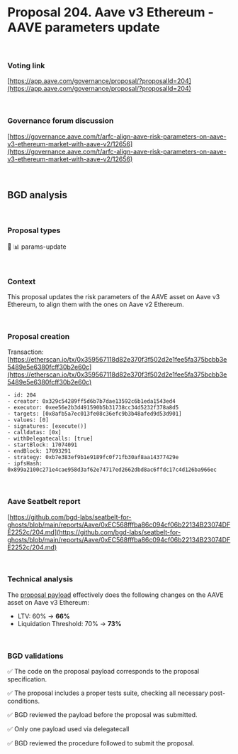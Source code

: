 # Proposal 204. Aave v3 Ethereum - AAVE parameters update

<br>

### Voting link

[https://app.aave.com/governance/proposal/?proposalId=204](https://app.aave.com/governance/proposal/?proposalId=204)

<br>

### Governance forum discussion

[https://governance.aave.com/t/arfc-align-aave-risk-parameters-on-aave-v3-ethereum-market-with-aave-v2/12656](https://governance.aave.com/t/arfc-align-aave-risk-parameters-on-aave-v3-ethereum-market-with-aave-v2/12656)

<br>

## BGD analysis

<br>

### Proposal types

:wrench: :bar_chart: params-update

<br>

### Context

This proposal updates the risk parameters of the AAVE asset on Aave v3 Ethereum, to align them with the ones on Aave v2 Ethereum.

<br>

### Proposal creation

Transaction: [https://etherscan.io/tx/0x359567118d82e370f3f502d2e1fee5fa375bcbb3e5489e5e6380fcff30b2e60c](https://etherscan.io/tx/0x359567118d82e370f3f502d2e1fee5fa375bcbb3e5489e5e6380fcff30b2e60c)

```
- id: 204
- creator: 0x329c54289ff5d6b7b7dae13592c6b1eda1543ed4
- executor: 0xee56e2b3d491590b5b31738cc34d5232f378a8d5
- targets: [0x8afb5a7ec013fe08c36efc9b3b48afed9d53d901]
- values: [0]
- signatures: [execute()]
- calldatas: [0x]
- withDelegatecalls: [true]
- startBlock: 17074091
- endBlock: 17093291
- strategy: 0xb7e383ef9b1e9189fc0f71fb30af8aa14377429e
- ipfsHash: 0x899a2100c271e4cae958d3af62e74717ed2662dbd8ac6ffdc17c4d126ba966ec
```

<br>

### Aave Seatbelt report

[https://github.com/bgd-labs/seatbelt-for-ghosts/blob/main/reports/Aave/0xEC568fffba86c094cf06b22134B23074DFE2252c/204.md](https://github.com/bgd-labs/seatbelt-for-ghosts/blob/main/reports/Aave/0xEC568fffba86c094cf06b22134B23074DFE2252c/204.md)


<br>

### Technical analysis

The [proposal payload](https://etherscan.io/address/0x8afb5a7ec013fe08c36efc9b3b48afed9d53d901#code#F22#L1) effectively does the following changes on the AAVE asset on Aave v3 Ethereum:

- LTV: 60% -> **66%**
- Liquidation Threshold: 70% -> **73%**


<br>

### BGD validations

:white_check_mark: The code on the proposal payload corresponds to the proposal specification.

:white_check_mark: The proposal includes a proper tests suite, checking all necessary post-conditions.

:white_check_mark: BGD reviewed the payload before the proposal was submitted.

:white_check_mark: Only one payload used via delegatecall

:white_check_mark: BGD reviewed the procedure followed to submit the proposal.
